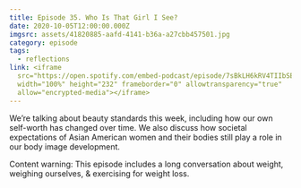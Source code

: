 ```yaml
---
title: Episode 35. Who Is That Girl I See?
date: 2020-10-05T12:00:00.000Z
imgsrc: assets/41820885-aafd-4141-b36a-a27cbb457501.jpg
category: episode
tags:
  - reflections
link: <iframe
  src="https://open.spotify.com/embed-podcast/episode/7sBkLH6kRV4TIIbSE7uXoG"
  width="100%" height="232" frameborder="0" allowtransparency="true"
  allow="encrypted-media"></iframe>
---
```

We’re talking about beauty standards this week, including how our own self-worth has changed over time. We also discuss how societal expectations of Asian American women and their bodies still play a role in our body image development.

Content warning: This episode includes a long conversation about weight, weighing ourselves, & exercising for weight loss.